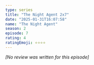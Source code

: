 ```yaml
---
type: series
title: "The Night Agent 2x7"
date: "2025-01-31T16:07:58"
name: "The Night Agent"
season: 2
episode: 7
rating: 4
ratingEmoji: ⭐️⭐️⭐️⭐️
---
```


*[No review was written for this episode]*
